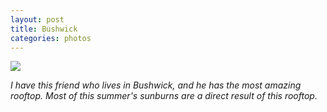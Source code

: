 ```yaml
---
layout: post
title: Bushwick
categories: photos
---
```


![](https://40.media.tumblr.com/b8575a8958d3df5c52afe7a84a64060c/tumblr_ns4dhggYq11rloozgo1_1280.jpg)

_I have this friend who lives in Bushwick, and he has the most amazing rooftop. Most of this summer's sunburns are a direct result of this rooftop._
